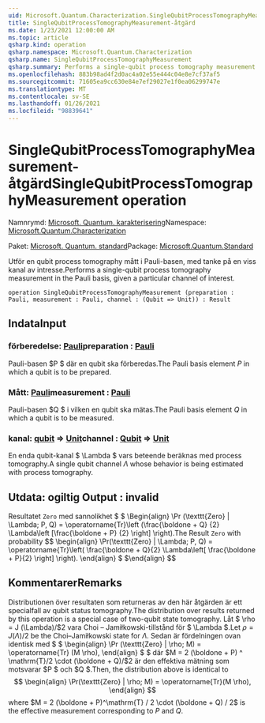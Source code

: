 ```yaml
---
uid: Microsoft.Quantum.Characterization.SingleQubitProcessTomographyMeasurement
title: SingleQubitProcessTomographyMeasurement-åtgärd
ms.date: 1/23/2021 12:00:00 AM
ms.topic: article
qsharp.kind: operation
qsharp.namespace: Microsoft.Quantum.Characterization
qsharp.name: SingleQubitProcessTomographyMeasurement
qsharp.summary: Performs a single-qubit process tomography measurement in the Pauli basis, given a particular channel of interest.
ms.openlocfilehash: 883b98ad4f2d0ac4a02e55e444c04e8e7cf37af5
ms.sourcegitcommit: 71605ea9cc630e84e7ef29027e1f0ea06299747e
ms.translationtype: MT
ms.contentlocale: sv-SE
ms.lasthandoff: 01/26/2021
ms.locfileid: "98839641"
---
```

# <a name="singlequbitprocesstomographymeasurement-operation"></a><span data-ttu-id="1f0ae-102">SingleQubitProcessTomographyMeasurement-åtgärd</span><span class="sxs-lookup"><span data-stu-id="1f0ae-102">SingleQubitProcessTomographyMeasurement operation</span></span>

<span data-ttu-id="1f0ae-103">Namnrymd: [Microsoft. Quantum. karakterisering](xref:Microsoft.Quantum.Characterization)</span><span class="sxs-lookup"><span data-stu-id="1f0ae-103">Namespace: [Microsoft.Quantum.Characterization](xref:Microsoft.Quantum.Characterization)</span></span>

<span data-ttu-id="1f0ae-104">Paket: [Microsoft. Quantum. standard](https://nuget.org/packages/Microsoft.Quantum.Standard)</span><span class="sxs-lookup"><span data-stu-id="1f0ae-104">Package: [Microsoft.Quantum.Standard](https://nuget.org/packages/Microsoft.Quantum.Standard)</span></span>


<span data-ttu-id="1f0ae-105">Utför en qubit process tomography mått i Pauli-basen, med tanke på en viss kanal av intresse.</span><span class="sxs-lookup"><span data-stu-id="1f0ae-105">Performs a single-qubit process tomography measurement in the Pauli basis, given a particular channel of interest.</span></span>

```qsharp
operation SingleQubitProcessTomographyMeasurement (preparation : Pauli, measurement : Pauli, channel : (Qubit => Unit)) : Result
```


## <a name="input"></a><span data-ttu-id="1f0ae-106">Indata</span><span class="sxs-lookup"><span data-stu-id="1f0ae-106">Input</span></span>

### <a name="preparation--pauli"></a><span data-ttu-id="1f0ae-107">förberedelse: [Pauli](xref:microsoft.quantum.lang-ref.pauli)</span><span class="sxs-lookup"><span data-stu-id="1f0ae-107">preparation : [Pauli](xref:microsoft.quantum.lang-ref.pauli)</span></span>

<span data-ttu-id="1f0ae-108">Pauli-basen $P $ där en qubit ska förberedas.</span><span class="sxs-lookup"><span data-stu-id="1f0ae-108">The Pauli basis element $P$ in which a qubit is to be prepared.</span></span>


### <a name="measurement--pauli"></a><span data-ttu-id="1f0ae-109">Mått: [Pauli](xref:microsoft.quantum.lang-ref.pauli)</span><span class="sxs-lookup"><span data-stu-id="1f0ae-109">measurement : [Pauli](xref:microsoft.quantum.lang-ref.pauli)</span></span>

<span data-ttu-id="1f0ae-110">Pauli-basen $Q $ i vilken en qubit ska mätas.</span><span class="sxs-lookup"><span data-stu-id="1f0ae-110">The Pauli basis element $Q$ in which a qubit is to be measured.</span></span>


### <a name="channel--qubit--unit"></a><span data-ttu-id="1f0ae-111">kanal: [qubit](xref:microsoft.quantum.lang-ref.qubit) => [Unit](xref:microsoft.quantum.lang-ref.unit)</span><span class="sxs-lookup"><span data-stu-id="1f0ae-111">channel : [Qubit](xref:microsoft.quantum.lang-ref.qubit) => [Unit](xref:microsoft.quantum.lang-ref.unit)</span></span> 

<span data-ttu-id="1f0ae-112">En enda qubit-kanal $ \Lambda $ vars beteende beräknas med process tomography.</span><span class="sxs-lookup"><span data-stu-id="1f0ae-112">A single qubit channel $\Lambda$ whose behavior is being estimated with process tomography.</span></span>



## <a name="output--__invalidresult__"></a><span data-ttu-id="1f0ae-113">Utdata: __ogiltig <Result>__</span><span class="sxs-lookup"><span data-stu-id="1f0ae-113">Output : __invalid<Result>__</span></span>

<span data-ttu-id="1f0ae-114">Resultatet `Zero` med sannolikhet $ $ \Begin{align} \Pr (\texttt{Zero} | \Lambda; P, Q) = \operatorname{Tr}\left (\frac{\boldone + Q} {2} \Lambda\left [\frac{\boldone + P} {2} \right] \right).</span><span class="sxs-lookup"><span data-stu-id="1f0ae-114">The Result `Zero` with probability $$ \begin{align} \Pr(\texttt{Zero} | \Lambda; P, Q) = \operatorname{Tr}\left( \frac{\boldone + Q}{2} \Lambda\left[ \frac{\boldone + P}{2} \right] \right).</span></span>
<span data-ttu-id="1f0ae-115">\end{align} $ $</span><span class="sxs-lookup"><span data-stu-id="1f0ae-115">\end{align} $$</span></span>

## <a name="remarks"></a><span data-ttu-id="1f0ae-116">Kommentarer</span><span class="sxs-lookup"><span data-stu-id="1f0ae-116">Remarks</span></span>

<span data-ttu-id="1f0ae-117">Distributionen över resultaten som returneras av den här åtgärden är ett specialfall av qubit status tomography.</span><span class="sxs-lookup"><span data-stu-id="1f0ae-117">The distribution over results returned by this operation is a special case of two-qubit state tomography.</span></span> <span data-ttu-id="1f0ae-118">Låt $ \rho = J (\Lambda)/$2 vara Choi – Jamiłkowski-tillstånd för $ \Lambda $.</span><span class="sxs-lookup"><span data-stu-id="1f0ae-118">Let $\rho = J(\Lambda) / 2$ be the Choi–Jamiłkowski state for $\Lambda$.</span></span> <span data-ttu-id="1f0ae-119">Sedan är fördelningen ovan identisk med $ $ \begin{align} \Pr (\texttt{Zero} | \rho; M) = \operatorname{Tr} (M \rho), \end{align} $ $ där $M = 2 (\boldone + P) ^ \mathrm{T}/2 \cdot (\boldone + Q)/$2 är den effektiva mätning som motsvarar $P $ och $Q $.</span><span class="sxs-lookup"><span data-stu-id="1f0ae-119">Then, the distribution above is identical to $$ \begin{align} \Pr(\texttt{Zero} | \rho; M) = \operatorname{Tr}(M \rho), \end{align} $$ where $M = 2 (\boldone + P)^\mathrm{T} / 2 \cdot (\boldone + Q) / 2$ is the effective measurement corresponding to $P$ and $Q$.</span></span>